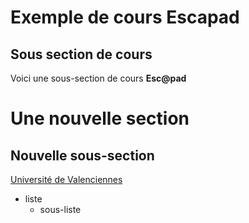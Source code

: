 # Exemple de cours Escapad

## Sous section de cours

Voici une sous-section de cours **Esc@pad**


# Une nouvelle section

## Nouvelle sous-section

[Université de Valenciennes](http://www.univ-valenciennes.fr/)

- liste
    - sous-liste

